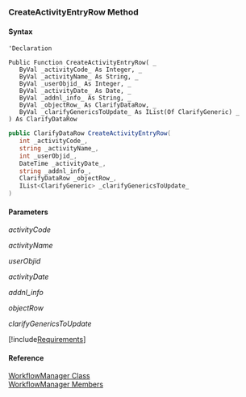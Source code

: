 ﻿### CreateActivityEntryRow Method

#### Syntax

```vbnet
'Declaration

Public Function CreateActivityEntryRow( _
   ByVal _activityCode_ As Integer, _
   ByVal _activityName_ As String, _
   ByVal _userObjid_ As Integer, _
   ByVal _activityDate_ As Date, _
   ByVal _addnl_info_ As String, _
   ByVal _objectRow_ As ClarifyDataRow, _
   ByVal _clarifyGenericsToUpdate_ As IList(Of ClarifyGeneric) _
) As ClarifyDataRow
```

```csharp
public ClarifyDataRow CreateActivityEntryRow( 
   int _activityCode_,
   string _activityName_,
   int _userObjid_,
   DateTime _activityDate_,
   string _addnl_info_,
   ClarifyDataRow _objectRow_,
   IList<ClarifyGeneric> _clarifyGenericsToUpdate_
)
```

#### Parameters

_activityCode_

_activityName_

_userObjid_

_activityDate_

_addnl_info_

_objectRow_

_clarifyGenericsToUpdate_

[!include[Requirements](../partials/requirements.md)]

#### Reference

[WorkflowManager Class](fcSDK~FChoice.Foundation.Clarify.Workflow.WorkflowManager.md)  
[WorkflowManager Members](fcSDK~FChoice.Foundation.Clarify.Workflow.WorkflowManager_members.md)